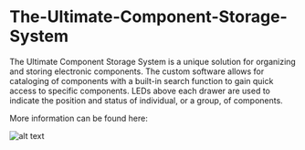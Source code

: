 # The-Ultimate-Component-Storage-System
The Ultimate Component Storage System is a unique solution for organizing and storing electronic components. The custom software allows for cataloging of components with a built-in search function to gain quick access to specific components. LEDs above each drawer are used to indicate the position and status of individual, or a group, of components.

More information can be found here: 

![alt text](https://github.com/APTechnologies/The-Ultimate-Component-Storage-System/edit/master/Finished.jpg?raw=true)

